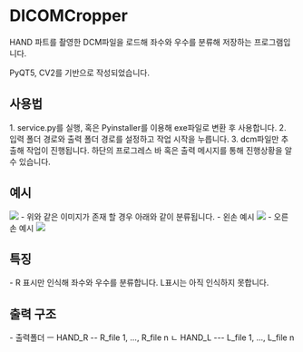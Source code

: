 # DICOMCropper

HAND 파트를 촬영한 DCM파일을 로드해 좌수와 우수를 분류해 저장하는 프로그램입니다.

PyQT5, CV2를 기반으로 작성되었습니다.

<H2> 사용법 </H2>
1. service.py를 실행, 혹은 Pyinstaller를 이용해 exe파일로 변환 후 사용합니다.
2. 입력 폴더 경로와 출력 폴더 경로를 설정하고 작업 시작을 누릅니다.
3. dcm파일만 추출해 작업이 진행됩니다. 하단의 프로그레스 바 혹은 출력 메시지를 통해 진행상황을 알 수 있습니다.

<H2> 예시 </H2>
<image src="https://user-images.githubusercontent.com/43870121/121974245-f3ed6f80-cdb9-11eb-9fcb-0d445c8e135d.png">
- 위와 같은 이미지가 존재 할 경우 아래와 같이 분류됩니다.
- 왼손 예시
<image src="https://user-images.githubusercontent.com/43870121/121974853-4713f200-cdbb-11eb-9e1b-768e1eec84e3.png">
- 오른손 예시
<image src="https://user-images.githubusercontent.com/43870121/121974879-585cfe80-cdbb-11eb-9fee-6c5c99f41edb.png">


<H2> 특징 </H2>
- R 표시만 인식해 좌수와 우수를 분류합니다. L표시는 아직 인식하지 못합니다.

<H2> 출력 구조 </H2>
- 출력폴더 ㅡ HAND_R --  R_file 1, ..., R_file n
          ㄴ HAND_L --- L_file 1, ..., L_file n



